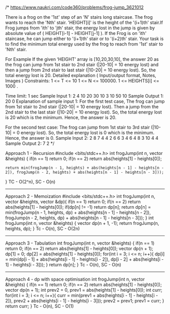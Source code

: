 /*
https://www.naukri.com/code360/problems/frog-jump_3621012

There is a frog on the '1st' step of an 'N' stairs long staircase. The frog wants to reach the 'Nth' stair. 'HEIGHT[i]' is the height of the '(i+1)th' stair.If Frog jumps from 'ith' to 'jth' stair, the energy lost in the jump is given by absolute value of ( HEIGHT[i-1] - HEIGHT[j-1] ). If the Frog is on 'ith' staircase, he can jump either to '(i+1)th' stair or to '(i+2)th' stair. Your task is to find the minimum total energy used by the frog to reach from '1st' stair to 'Nth' stair.

For Example
If the given ‘HEIGHT’ array is [10,20,30,10], the answer 20 as the frog can jump from 1st stair to 2nd stair (|20-10| = 10 energy lost) and then a jump from 2nd stair to last stair (|10-20| = 10 energy lost). So, the total energy lost is 20.
Detailed explanation ( Input/output format, Notes, Images )
Constraints:
1 <= T <= 10
1 <= N <= 100000.
1 <= HEIGHTS[i] <= 1000 .

Time limit: 1 sec
Sample Input 1:
2
4
10 20 30 10
3
10 50 10
Sample Output 1:
20
0
Explanation of sample input 1:
For the first test case,
The frog can jump from 1st stair to 2nd stair (|20-10| = 10 energy lost).
Then a jump from the 2nd stair to the last stair (|10-20| = 10 energy lost).
So, the total energy lost is 20 which is the minimum. 
Hence, the answer is 20.

For the second test case:
The frog can jump from 1st stair to 3rd stair (|10-10| = 0 energy lost).
So, the total energy lost is 0 which is the minimum. 
Hence, the answer is 0.
Sample Input 2:
2
8
7 4 4 2 6 6 3 4 
6
4 8 3 10 4 4 
Sample Output 2:
7
2
*/

Approach 1 - Recursion
#include <bits/stdc++.h> 
int frogJump(int n, vector<int> &heights)
{
    if(n == 1) return 0;
    if(n == 2) return abs(heights[1] - heights[0]);

    return min(frogJump(n - 1, heights) + abs(heights[n - 1] - heights[n - 2]), frogJump(n - 2, heights) + abs(heights[n - 1] - heights[n - 3]));
}
TC - O(2^n), SC - O(n)

--------------------------------------------------------------------------------------------------------------------------------------------

Approach 2 - Memoization
#include <bits/stdc++.h> 
int frogJump(int n, vector<int> &heights, vector<int> &dp){
    if(n == 1) return 0;
    if(n == 2) return abs(heights[1] - heights[0]);
    if(dp[n] != -1) return dp[n];
    return dp[n] = min(frogJump(n - 1, heights, dp) + abs(heights[n - 1] - heights[n - 2]), frogJump(n - 2, heights, dp) + abs(heights[n - 1] - heights[n - 3]));
}
int frogJump(int n, vector<int> &heights)
{
    vector<int> dp(n + 1, -1);
    return frogJump(n, heights, dp);
}
Tc - O(n), SC - O(2n)

--------------------------------------------------------------------------------------------------------------------------------------------

Approach 3 - Tabulation
int frogJump(int n, vector<int> &heights)
{
    if(n == 1) return 0;
    if(n == 2) return abs(heights[1] - heights[0]);
    vector<int> dp(n + 1);
    dp[1] = 0;
    dp[2] = abs(heights[1] - heights[0]);
    for(int i = 3; i <= n; i++){
        dp[i] = min(dp[i - 1] + abs(heights[i - 1] - heights[i - 2]), dp[i - 2] + abs(heights[i - 1] - heights[i - 3]));
    }
    return dp[n];
}
Tc - O(n), SC - O(n)

--------------------------------------------------------------------------------------------------------------------------------------------

Approach 4 - dp with space optimisation
int frogJump(int n, vector<int> &heights)
{
    if(n == 1) return 0;
    if(n == 2) return abs(heights[1] - heights[0]);
    vector<int> dp(n + 1);
    int prev2 = 0, prev1 = abs(heights[1] - heights[0]);
    int curr;
    for(int i = 3; i <= n; i++){
        curr = min(prev1 + abs(heights[i - 1] - heights[i - 2]), prev2 + abs(heights[i - 1] - heights[i - 3]));
        prev2 = prev1;
        prev1 = curr;
    }
    return curr;
}
Tc - O(n), SC - O(1)